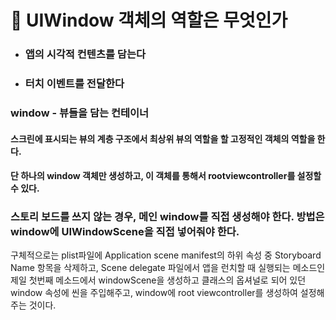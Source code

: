# 🍎 UIWindow 객체의 역할은 무엇인가



- ### 앱의 시각적 컨텐츠를 담는다

- ### 터치 이벤트를 전달한다



### window - 뷰들을 담는 컨테이너

#### 스크린에 표시되는 뷰의 계층 구조에서 최상위 뷰의 역할을 할 고정적인 객체의 역할을 한다.

#### 단 하나의 window 객체만 생성하고, 이 객체를 통해서 rootviewcontroller를 설정할 수 있다.



### 스토리 보드를 쓰지 않는 경우, 메인 window를 직접 생성해야 한다. 방법은 window에 UIWindowScene을 직접 넣어줘야 한다.

구체적으로는 plist파일에 Application scene manifest의 하위 속성 중 Storyboard Name 항목을 삭제하고, Scene delegate 파일에서 앱을 런치할 때 실행되는 메소드인 제일 첫번째 메소드에서 windowScene을 생성하고 클래스의 옵셔널로 되어 있던 window 속성에 씬을 주입해주고, window에 root viewcontroller를 생성하여 설정해주는 것이다.


